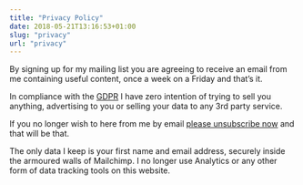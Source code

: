 ```yaml
---
title: "Privacy Policy"
date: 2018-05-21T13:16:53+01:00
slug: "privacy"
url: "privacy"
---
```


By signing up for my mailing list you are agreeing to receive an email from me containing useful content, once a week on a Friday and that’s it.

In compliance with the [GDPR](https://www.eugdpr.org/) I have zero intention of trying to sell you anything, advertising to you or selling your data to any 3rd party service.

If you no longer wish to here from me by email [please unsubscribe now](https://harrycresswell.us14.list-manage.com/unsubscribe/post) and that will be that.


The only data I keep is your first name and email address, securely inside the armoured walls of Mailchimp. I no longer use Analytics or any other form of data tracking tools on this website.
